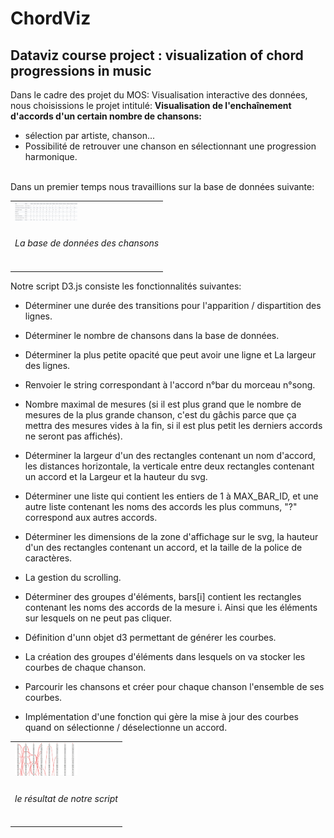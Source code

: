 # ChordViz
## Dataviz course project : visualization of chord progressions in music
Dans le cadre des projet du MOS: Visualisation interactive des données, nous choisissions le projet intitulé: __Visualisation de l'enchaînement d'accords d'un certain nombre de chansons:__
* sélection par artiste, chanson...
* Possibilité de retrouver une chanson en sélectionnant une progression harmonique.
</br>
Dans un premier temps nous travaillions sur la base de données suivante:
<table border="0">
  <tr>
    <td>
      <img src="DB.JPG" style="width: 100px;">
    </td>
  </tr>
  <tr>
    <td align="center">
      <h6> La base de données des chansons </h6>
    </td>
  </tr>
</table>
Notre script D3.js consiste les fonctionnalités suivantes:

- Déterminer une durée des transitions pour l'apparition / dispartition des lignes.

- Déterminer le nombre de chansons dans la base de données.

- Déterminer la plus petite opacité que peut avoir une ligne et La largeur des lignes.

- Renvoier le string correspondant à l'accord n°bar du morceau n°song.

- Nombre maximal de mesures (si il est plus grand que le nombre de mesures de la plus grande chanson, c'est du gâchis parce que ça mettra des mesures vides à la fin, si il est plus petit les derniers accords ne seront pas affichés).

- Déterminer la largeur d'un des rectangles contenant un nom d'accord, les distances horizontale, la verticale entre deux rectangles contenant un accord et la Largeur et la hauteur du svg.

- Déterminer une liste qui contient les entiers de 1 à MAX_BAR_ID, et une autre liste contenant les noms des accords les plus communs, "?" correspond aux autres accords.

- Déterminer les dimensions de la zone d'affichage sur le svg, la hauteur d'un des rectangles contenant un accord, et la taille de la police de caractères.

- La gestion du scrolling.

- Déterminer des groupes d'éléments, bars[i] contient les rectangles contenant les noms des accords de la mesure i. Ainsi que les éléments sur lesquels on ne peut pas cliquer.

- Définition d'unn objet d3 permettant de générer les courbes.

- La création des groupes d'éléments dans lesquels on va stocker les courbes de chaque chanson.

- Parcourir les chansons et créer pour chaque chanson l'ensemble de ses courbes.

- Implémentation d'une fonction qui gère la mise à jour des courbes quand on sélectionne / déselectionne un accord.

<table border="0">
  <tr>
    <td>
      <img src="chord progressions.JPG" style="width: 100px;">
    </td>
  </tr>
  <tr>
    <td align="center">
      <h6> le résultat de notre script </h6>
    </td>
  </tr>
</table>
